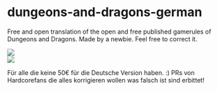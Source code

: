 # dungeons-and-dragons-german

Free and open translation of the open and free published gamerules of Dungeons and Dragons. Made by a newbie. Feel free to correct it.

![](https://img.shields.io/badge/DnD%20Version-5E-green.svg) <br>
[![](https://img.shields.io/badge/LatTeX%20Template-DnD%205E%20LaTeX%20Template%20v.0.6.0-green.svg)](https://github.com/evanbergeron/DND-5e-LaTeX-Template)

Für alle die keine 50€ für die Deutsche Version haben. :) PRs von Hardcorefans die alles korrigieren wollen was falsch ist sind erbittet!
